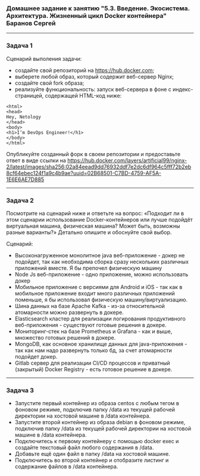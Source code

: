 ### Домашнее задание к занятию "5.3. Введение. Экосистема. Архитектура. Жизненный цикл Docker контейнера" Баранов Сергей

---

### Задача 1

Сценарий выполения задачи:

- создайте свой репозиторий на <https://hub.docker.com>;
- выберете любой образ, который содержит веб-сервер Nginx;
- создайте свой fork образа;
- реализуйте функциональность: запуск веб-сервера в фоне с индекс-страницей, содержащей HTML-код ниже:

```
<html>
<head>
Hey, Netology
</head>
<body>
<h1>I’m DevOps Engineer!</h1>
</body>
</html>
```


Опубликуйте созданный форк в своем репозитории и предоставьте ответ в виде ссылки на <https://hub.docker.com/layers/artificial99/nginx-2/latest/images/sha256:02a84eead9dd76932ddf7e2dc6df964c5fff72b2eb8cf64ebec124f1a9c4b9ae?uuid=02B68501-C7BD-4759-AF5A-1E6E6AE7D885>

---

### Задача 2

Посмотрите на сценарий ниже и ответьте на вопрос: «Подходит ли в этом сценарии использование Docker-контейнеров или лучше подойдёт виртуальная машина, физическая машина? Может быть, возможны разные варианты?»
Детально опишите и обоснуйте свой выбор.

Сценарий:

- Высоконагруженное монолитное java веб-приложение - докер не подойдет, так как необходима сборка сразу нескольких различных приложений вместе. Я бы препочел физическую машину
- Node Js веб-приложение - одно приложение, можно использовать докер
- Мобильное приложение с версиями для Android и iOS - так как в мобильное приложение входит много различных приложений поменьше, я бы использовал физическую машину/виртуализацию.
- Шина данных на базе Apache Kafka - из-за относительной атомарности можно развернуть в докере.
- Elasticsearch кластер для реализации логирования продуктивного веб-приложения - существуют готовые решения в докере.
- Мониторинг-стек на базе Prometheus и Grafana - как и выше, множество готовых решений в докере.
- MongoDB, как основное хранилище данных для java-приложения - так как нам надо развернуть только бд, за счет атомарности подойдет докер.
- Gitlab сервер для реализации CI/CD процессов и приватный (закрытый) Docker Registry - есть готовое решение в докере.

---

### Задача 3

- Запустите первый контейнер из образа centos c любым тегом в фоновом режиме, подключив папку /data из текущей рабочей директории на хостовой машине в /data контейнера.
- Запустите второй контейнер из образа debian в фоновом режиме, подключив папку /data из текущей рабочей директории на хостовой машине в /data контейнера.
- Подключитесь к первому контейнеру с помощью docker exec и создайте текстовый файл любого содержания в /data.
- Добавьте ещё один файл в папку /data на хостовой машине.
- Подключитесь во второй контейнер и отобразите листинг и содержание файлов в /data контейнера.


